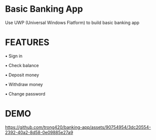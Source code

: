 # Basic Banking App
Use UWP (Universal Windows Flatform) to build basic banking app

# FEATURES

• Sign in

• Check balance

• Deposit money

• Withdraw money

• Change password

# DEMO
https://github.com/trong420/banking-app/assets/90754954/3dc20554-2392-40a2-8d58-0e09885e27a9










